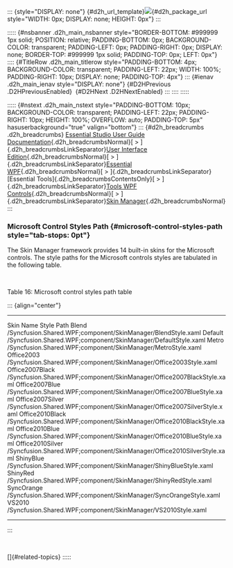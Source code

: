 ::: {style="DISPLAY: none"}
[](ms-xhelp:///?Id=d2h_url_template){#d2h_url_template}![](!package_url!){#d2h_package_url style="WIDTH: 0px; DISPLAY: none; HEIGHT: 0px"}
:::

::::: {#nsbanner .d2h_main_nsbanner style="BORDER-BOTTOM: #999999 1px solid; POSITION: relative; PADDING-BOTTOM: 0px; BACKGROUND-COLOR: transparent; PADDING-LEFT: 0px; PADDING-RIGHT: 0px; DISPLAY: none; BORDER-TOP: #999999 1px solid; PADDING-TOP: 0px; LEFT: 0px"}
:::: {#TitleRow .d2h_main_titlerow style="PADDING-BOTTOM: 4px; BACKGROUND-COLOR: transparent; PADDING-LEFT: 22px; WIDTH: 100%; PADDING-RIGHT: 10px; DISPLAY: none; PADDING-TOP: 4px"}
::: {#ienav .d2h_main_ienav style="DISPLAY: none"}
[](ms-xhelp:///?Id=9ea1b0d4-a798-498c-a7ae-cdc07d2d2780){#D2HPrevious .D2HPreviousEnabled}  [](ms-xhelp:///?Id=e4f931a1-3f5a-4045-848b-8e683d0c88c6){#D2HNext .D2HNextEnabled}
:::
::::
:::::

::::: {#nstext .d2h_main_nstext style="PADDING-BOTTOM: 10px; BACKGROUND-COLOR: transparent; PADDING-LEFT: 22px; PADDING-RIGHT: 10px; HEIGHT: 100%; OVERFLOW: auto; PADDING-TOP: 5px" hasuserbackground="true" valign="bottom"}
::: {#d2h_breadcrumbs .d2h_breadcrumbs}
[Essential Studio User Guide Documentation](ms-xhelp:///?Id=12457748-09e3-4d74-a240-8e049cedf030){.d2h_breadcrumbsNormal}[ \> ]{.d2h_breadcrumbsLinkSeparator}[User Interface Edition](ms-xhelp:///?Id=c29296b7-531c-413b-a0ec-488ca1f7f669){.d2h_breadcrumbsNormal}[ \> ]{.d2h_breadcrumbsLinkSeparator}[Essential WPF](ms-xhelp:///?Id=7f4f82c5-151c-4262-94d0-75c4626c77bc){.d2h_breadcrumbsNormal}[ \> ]{.d2h_breadcrumbsLinkSeparator}[Essential Tools]{.d2h_breadcrumbsContentsOnly}[ \> ]{.d2h_breadcrumbsLinkSeparator}[Tools WPF Controls](ms-xhelp:///?Id=2ea58a12-9426-4a63-96b4-89eb80232c2c){.d2h_breadcrumbsNormal}[ \> ]{.d2h_breadcrumbsLinkSeparator}[Skin Manager](ms-xhelp:///?Id=ad2b7fcf-3aad-4d39-98a9-c256a6ce189a){.d2h_breadcrumbsNormal}
:::

### Microsoft Control Styles Path {#microsoft-control-styles-path style="tab-stops: 0pt"}

The Skin Manager framework provides 14 built-in skins for the Microsoft controls. The style paths for the Microsoft controls styles are tabulated in the following table.

 

Table 16: Microsoft control styles path table

::: {align="center"}
  ------------------ -------------------------------------------------------------------------
  Skin Name          Style Path
  Blend              /Syncfusion.Shared.WPF;component/SkinManager/BlendStyle.xaml
  Default            /Syncfusion.Shared.WPF;component/SkinManager/DefaultStyle.xaml
  Metro              /Syncfusion.Shared.WPF;component/SkinManager/MetroStyle.xaml
  Office2003         /Syncfusion.Shared.WPF;component/SkinManager/Office2003Style.xaml
  Office2007Black    /Syncfusion.Shared.WPF;component/SkinManager/Office2007BlackStyle.xaml
  Office2007Blue     /Syncfusion.Shared.WPF;component/SkinManager/Office2007BlueStyle.xaml
  Office2007Silver   /Syncfusion.Shared.WPF;component/SkinManager/Office2007SilverStyle.xaml
  Office2010Black    /Syncfusion.Shared.WPF;component/SkinManager/Office2010BlackStyle.xaml
  Office2010Blue     /Syncfusion.Shared.WPF;component/SkinManager/Office2010BlueStyle.xaml
  Office2010Silver   /Syncfusion.Shared.WPF;component/SkinManager/Office2010SilverStyle.xaml
  ShinyBlue          /Syncfusion.Shared.WPF;component/SkinManager/ShinyBlueStyle.xaml
  ShinyRed           /Syncfusion.Shared.WPF;component/SkinManager/ShinyRedStyle.xaml
  SyncOrange         /Syncfusion.Shared.WPF;component/SkinManager/SyncOrangeStyle.xaml
  VS2010             /Syncfusion.Shared.WPF;component/SkinManager/VS2010Style.xaml
  ------------------ -------------------------------------------------------------------------
:::

 

[]{#related-topics}
:::::
